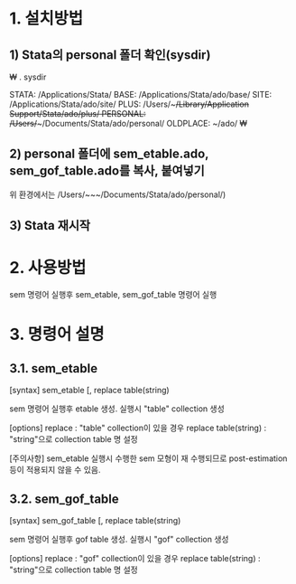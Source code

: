 
# 1. 설치방법

## 1) Stata의 personal 폴더 확인(sysdir)

₩
. sysdir

   STATA:  /Applications/Stata/
    BASE:  /Applications/Stata/ado/base/
    SITE:  /Applications/Stata/ado/site/
    PLUS:  /Users/~~~/Library/Application Support/Stata/ado/plus/
PERSONAL:  /Users/~~~/Documents/Stata/ado/personal/
OLDPLACE:  ~/ado/
₩

## 2) personal 폴더에 sem_etable.ado, sem_gof_table.ado를 복사, 붙여넣기

위 환경에서는 /Users/~~~/Documents/Stata/ado/personal/)


## 3) Stata 재시작

# 2. 사용방법

sem 명령어 실행후 sem_etable, sem_gof_table 명령어 실행

# 3. 명령어 설명

## 3.1. sem_etable

[syntax]
sem_etable [, replace table(string)

sem 명령어 실행후 etable 생성. 실행시 "table" collection 생성

[options]
replace : "table" collection이 있을 경우 replace
table(string) : "string"으로 collection table 명 설정

[주의사항]
sem_etable 실행시 수행한 sem 모형이 재 수행되므로 post-estimation 등이
적용되지 않을 수 있음.

## 3.2. sem_gof_table

[syntax]
sem_gof_table [, replace table(string)

sem 명령어 실행후 gof table 생성. 실행시 "gof" collection 생성

[options]
replace : "gof" collection이 있을 경우 replace
table(string) : "string"으로 collection table 명 설정
